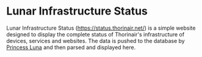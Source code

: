 # Lunar Infrastructure Status
Lunar Infrastructure Status (https://status.thorinair.net/) is a simple website designed to display the complete status of Thorinair's infrastructure of devices, services and websites. The data is pushed to the database by [Princess Luna](https://github.com/Thorinair/Princess-Luna) and then parsed and displayed here.